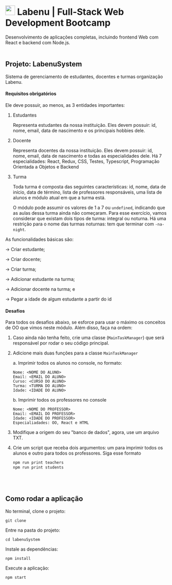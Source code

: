#  <img  width='30' src='https://uploads-ssl.webflow.com/5e790d30d198385b09366d8f/5efbb5055f2478ba2bc322d0_icone_gif.gif'> Labenu | Full-Stack Web Development Bootcamp
Desenvolvimento de aplicações completas, incluindo frontend Web com React e backend com Node.js.
<br><br>

## Projeto: LabenuSystem
Sistema de gerenciamento de estudantes, docentes e turmas organização Labenu.


#### Requisitos obrigatórios
Ele deve possuir, ao menos, as 3 entidades importantes:

1. Estudantes 

    Representa estudantes da nossa instituição. Eles devem possuir: id, nome, email, data de nascimento e os principais hobbies dele. 

2. Docente

    Representa docentes da nossa instituição. Eles devem possuir: id, nome, email, data de nascimento e todas as especialidades dele. Há 7 especialidades: React, Redux, CSS, Testes, Typescript, Programação Orientada a Objetos e Backend

3. Turma

    Toda turma é composta das seguintes características: id, nome, data de início, data de término, lista de professores responsáveis, uma lista de alunos e módulo atual em que a turma está.

    O módulo pode assumir os valores de 1 a 7 ou `undefined`, indicando que as aulas dessa turma ainda não começaram. Para esse exercício, vamos considerar que existam dois tipos de turma: integral ou noturna. Há uma restrição para o nome das turmas noturnas: tem que terminar com `-na-night`.

As funcionalidades básicas são:

→ Criar estudante;

→ Criar docente;

→ Criar turma;

→ Adicionar estudante na turma;

→ Adicionar docente na turma; e

→ Pegar a idade de algum estudante a partir do id

#### Desafios

Para todos os desafios abaixo, se esforce para usar o máximo os conceitos de OO que vimos neste módulo. Além disso, faça na ordem:

1. Caso ainda não tenha feito, crie uma classe (`MainTaskManager`) que será responsável por rodar o seu código principal.


2. Adicione mais duas funções para a classe `MainTaskManager`

    a. Imprimir todos os alunos no console, no formato:

    ```
    Nome: <NOME DO ALUNO>
    Email: <EMAIL DO ALUNO>
    Curso: <CURSO DO ALUNO>
    Turma: <TURMA DO ALUNO>
    Idade: <IDADE DO ALUNO>
    ```

    b. Imprimir todos os professores no console

    ```
    Nome: <NOME DO PROFESSOR>
    Email: <EMAIL DO PROFESSOR>
    Idade: <IDADE DO PROFESSOR>
    Especialiadades: OO, React e HTML
    ```

3. Modifique a origem do seu "banco de dados", agora, use um arquivo TXT. 
4. Crie um script que receba dois argumentos: um para imprimir todos os alunos e outro para todos os professores. Siga esse formato

    ```bash
    npm run print teachers
    npm run print students
    ```
<br><br>
## Como rodar a aplicação

No terminal, clone o projeto:
```
git clone 
```

Entre na pasta do projeto:
```
cd labenuSystem
```

Instale as dependências:
```
npm install
```

Execute a aplicação:
```
npm start 
```

<br>
